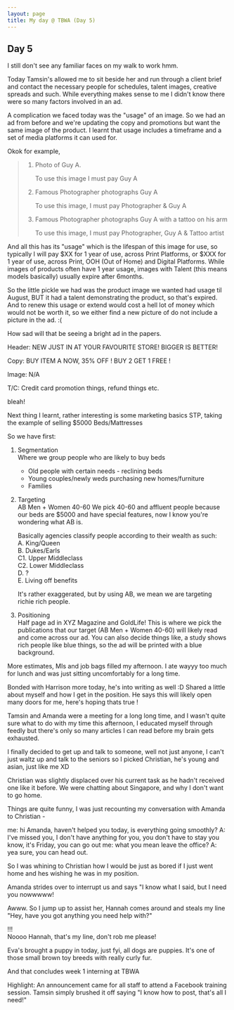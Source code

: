 ```yaml
---
layout: page
title: My day @ TBWA (Day 5)
---
```


## Day 5

I still don't see any familiar faces on my walk to work hmm.

Today Tamsin's allowed me to sit beside her and run through a client brief and contact the necessary people for schedules, talent images, creative spreads and such. While everything makes sense to me I didn't know there were so many factors involved in an ad.

A complication we faced today was the "usage" of an image. So we had an ad from before and we're updating the copy and promotions but want the same image of the product. I learnt that usage includes a timeframe and a set of media platforms it can used for.

Okok for example,

> 1. Photo of Guy A.
> 
>    To use this image I must pay Guy A
> 
> 2. Famous Photographer photographs Guy A
> 
>    To use this image, I must pay Photographer & Guy A
> 
> 3. Famous Photographer photographs Guy A with a tattoo on his arm
> 
>    To use this image, I must pay Photographer, Guy A & Tattoo artist

And all this has its "usage" which is the lifespan of this image for use, so typically I will pay $XX for 1 year of use, across Print Platforms, or $XXX for 1 year of use, across Print, OOH (Out of Home) and Digital Platforms. While images of products often have 1 year usage, images with Talent (this means models basically) usually expire after 6months.

So the little pickle we had was the product image we wanted had usage til August, BUT it had a talent demonstrating the product, so that's expired. And to renew this usage or extend would cost a hell lot of money which would not be worth it, so we either find a new picture of do not include a picture in the ad. :(

How sad will that be seeing a bright ad in the papers.

Header: NEW JUST IN AT YOUR FAVOURITE STORE! BIGGER IS BETTER!

Copy: BUY ITEM A NOW, 35% OFF ! BUY 2 GET 1 FREE !

Image: N/A

T/C: Credit card promotion things, refund things etc.

bleah!

Next thing I learnt, rather interesting is some marketing basics STP, taking the example of selling $5000 Beds/Mattresses

So we have first:

1. Segmentation  
   Where we group people who are likely to buy beds  
   - Old people with certain needs - reclining beds
   - Young couples/newly weds purchasing new homes/furniture
   - Families

2. Targeting  
   AB Men + Women 40-60
   We pick 40-60 and affluent people because our beds are $5000 and have special features, now I know you're wondering what AB is.

   Basically agencies classify people according to their wealth as such:  
   A. King/Queen  
   B. Dukes/Earls  
   C1. Upper Middleclass  
   C2. Lower Middleclass  
   D. ?  
   E. Living off benefits

   It's rather exaggerated, but by using AB, we mean we are targeting richie rich people.

3. Positioning  
   Half page ad in XYZ Magazine and GoldLife!
   This is where we pick the publications that our target (AB Men + Women 40-60) will likely read and come across our ad.
   You can also decide things like, a study shows rich people like blue things, so the ad will be printed with a blue background.

More estimates, MIs and job bags filled my afternoon. I ate wayyy too much for lunch and was just sitting uncomfortably for a long time.

Bonded with Harrison more today, he's into writing as well :D Shared a little about myself and how I get in the position. He says this will likely open many doors for me, here's hoping thats true !

Tamsin and Amanda were a meeting for a long long time, and I wasn't quite sure what to do with my time this afternoon, I educated myself through feedly but there's only so many articles I can read before my brain gets exhausted.

I finally decided to get up and talk to someone, well not just anyone, I can't just waltz up and talk to the seniors so I picked Christian, he's young and asian, just like me XD

Christian was slightly displaced over his current task as he hadn't received one like it before. We were chatting about Singapore, and why I don't want to go home.

Things are quite funny, I was just recounting my conversation with Amanda to Christian -

me: hi Amanda, haven't helped you today, is everything going smoothly?
A: I've missed you, I don't have anything for you, you don't have to stay you know, it's Friday, you can go out
me: what you mean leave the office?
A: yea sure, you can head out.

So I was whining to Christian how I would be just as bored if I just went home and hes wishing he was in my position.

Amanda strides over to interrupt us and says "I know what I said, but I need you nowwwww!

Awww. So I jump up to assist her, Hannah comes around and steals my line "Hey, have you got anything you need help with?"

!!!  
Noooo Hannah, that's my line, don't rob me please!

Eva's brought a puppy in today, just fyi, all dogs are puppies. It's one of those small brown toy breeds with really curly fur.

And that concludes week 1 interning at TBWA

Highlight: An announcement came for all staff to attend a Facebook training session. Tamsin simply brushed it off saying "I know how to post, that's all I need!"
